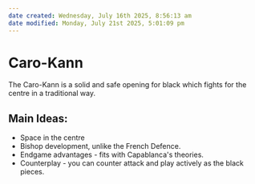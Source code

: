 ```yaml
---
date created: Wednesday, July 16th 2025, 8:56:13 am
date modified: Monday, July 21st 2025, 5:01:09 pm
---
```


# Caro-Kann

The Caro-Kann is a solid and safe opening for black which fights for the centre in a traditional way.

## Main Ideas:

- Space in the centre
- Bishop development, unlike the French Defence.
- Endgame advantages - fits with Capablanca's theories.
- Counterplay - you can counter attack and play actively as the black pieces.
